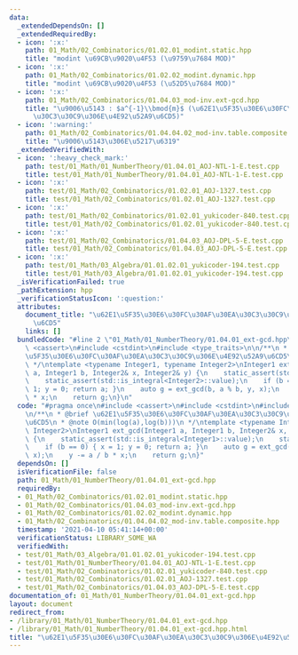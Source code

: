 ```yaml
---
data:
  _extendedDependsOn: []
  _extendedRequiredBy:
  - icon: ':x:'
    path: 01_Math/02_Combinatorics/01.02.01_modint.static.hpp
    title: "modint \u69CB\u9020\u4F53 (\u9759\u7684 MOD)"
  - icon: ':x:'
    path: 01_Math/02_Combinatorics/01.02.02_modint.dynamic.hpp
    title: "modint \u69CB\u9020\u4F53 (\u52D5\u7684 MOD)"
  - icon: ':x:'
    path: 01_Math/02_Combinatorics/01.04.03_mod-inv.ext-gcd.hpp
    title: "\u9006\u5143 : $a^{-1}\\bmod{m}$ (\u62E1\u5F35\u30E6\u30FC\u30AF\u30EA\
      \u30C3\u30C9\u306E\u4E92\u52A9\u6CD5)"
  - icon: ':warning:'
    path: 01_Math/02_Combinatorics/01.04.04.02_mod-inv.table.composite.hpp
    title: "\u9006\u5143\u306E\u5217\u6319"
  _extendedVerifiedWith:
  - icon: ':heavy_check_mark:'
    path: test/01_Math/01_NumberTheory/01.04.01_AOJ-NTL-1-E.test.cpp
    title: test/01_Math/01_NumberTheory/01.04.01_AOJ-NTL-1-E.test.cpp
  - icon: ':x:'
    path: test/01_Math/02_Combinatorics/01.02.01_AOJ-1327.test.cpp
    title: test/01_Math/02_Combinatorics/01.02.01_AOJ-1327.test.cpp
  - icon: ':x:'
    path: test/01_Math/02_Combinatorics/01.02.01_yukicoder-840.test.cpp
    title: test/01_Math/02_Combinatorics/01.02.01_yukicoder-840.test.cpp
  - icon: ':x:'
    path: test/01_Math/02_Combinatorics/01.04.03_AOJ-DPL-5-E.test.cpp
    title: test/01_Math/02_Combinatorics/01.04.03_AOJ-DPL-5-E.test.cpp
  - icon: ':x:'
    path: test/01_Math/03_Algebra/01.01.02.01_yukicoder-194.test.cpp
    title: test/01_Math/03_Algebra/01.01.02.01_yukicoder-194.test.cpp
  _isVerificationFailed: true
  _pathExtension: hpp
  _verificationStatusIcon: ':question:'
  attributes:
    document_title: "\u62E1\u5F35\u30E6\u30FC\u30AF\u30EA\u30C3\u30C9\u306E\u4E92\u52A9\
      \u6CD5"
    links: []
  bundledCode: "#line 2 \"01_Math/01_NumberTheory/01.04.01_ext-gcd.hpp\"\n#include\
    \ <cassert>\n#include <cstdint>\n#include <type_traits>\n\n/**\n * @brief \u62E1\
    \u5F35\u30E6\u30FC\u30AF\u30EA\u30C3\u30C9\u306E\u4E92\u52A9\u6CD5\n * @note O(min(log(a),log(b)))\n\
    \ */\ntemplate <typename Integer1, typename Integer2>\nInteger1 ext_gcd(Integer1\
    \ a, Integer1 b, Integer2& x, Integer2& y) {\n    static_assert(std::is_integral<Integer1>::value);\n\
    \    static_assert(std::is_integral<Integer2>::value);\n    if (b == 0) { x =\
    \ 1; y = 0; return a; }\n    auto g = ext_gcd(b, a % b, y, x);\n    y -= a / b\
    \ * x;\n    return g;\n}\n"
  code: "#pragma once\n#include <cassert>\n#include <cstdint>\n#include <type_traits>\n\
    \n/**\n * @brief \u62E1\u5F35\u30E6\u30FC\u30AF\u30EA\u30C3\u30C9\u306E\u4E92\u52A9\
    \u6CD5\n * @note O(min(log(a),log(b)))\n */\ntemplate <typename Integer1, typename\
    \ Integer2>\nInteger1 ext_gcd(Integer1 a, Integer1 b, Integer2& x, Integer2& y)\
    \ {\n    static_assert(std::is_integral<Integer1>::value);\n    static_assert(std::is_integral<Integer2>::value);\n\
    \    if (b == 0) { x = 1; y = 0; return a; }\n    auto g = ext_gcd(b, a % b, y,\
    \ x);\n    y -= a / b * x;\n    return g;\n}"
  dependsOn: []
  isVerificationFile: false
  path: 01_Math/01_NumberTheory/01.04.01_ext-gcd.hpp
  requiredBy:
  - 01_Math/02_Combinatorics/01.02.01_modint.static.hpp
  - 01_Math/02_Combinatorics/01.04.03_mod-inv.ext-gcd.hpp
  - 01_Math/02_Combinatorics/01.02.02_modint.dynamic.hpp
  - 01_Math/02_Combinatorics/01.04.04.02_mod-inv.table.composite.hpp
  timestamp: '2021-04-10 05:41:14+00:00'
  verificationStatus: LIBRARY_SOME_WA
  verifiedWith:
  - test/01_Math/03_Algebra/01.01.02.01_yukicoder-194.test.cpp
  - test/01_Math/01_NumberTheory/01.04.01_AOJ-NTL-1-E.test.cpp
  - test/01_Math/02_Combinatorics/01.02.01_yukicoder-840.test.cpp
  - test/01_Math/02_Combinatorics/01.02.01_AOJ-1327.test.cpp
  - test/01_Math/02_Combinatorics/01.04.03_AOJ-DPL-5-E.test.cpp
documentation_of: 01_Math/01_NumberTheory/01.04.01_ext-gcd.hpp
layout: document
redirect_from:
- /library/01_Math/01_NumberTheory/01.04.01_ext-gcd.hpp
- /library/01_Math/01_NumberTheory/01.04.01_ext-gcd.hpp.html
title: "\u62E1\u5F35\u30E6\u30FC\u30AF\u30EA\u30C3\u30C9\u306E\u4E92\u52A9\u6CD5"
---
```

